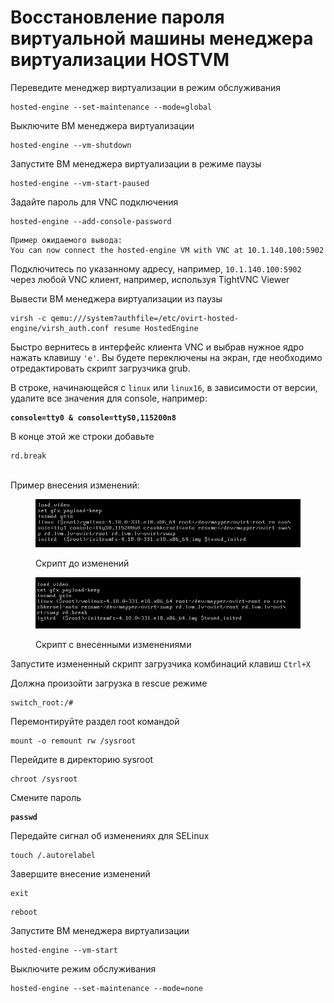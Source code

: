 # Восстановление пароля виртуальной машины менеджера виртуализации HOSTVM

Переведите менеджер виртуализации в режим обслуживания

```
hosted-engine --set-maintenance --mode=global
```

Выключите ВМ менеджера виртуализации

```
hosted-engine --vm-shutdown
```

Запустите ВМ менеджера виртуализации в режиме паузы&#x20;

```
hosted-engine --vm-start-paused
```

Задайте пароль для VNC подключения

```
hosted-engine --add-console-password
```

```
Пример ожидаемого вывода: 
You can now connect the hosted-engine VM with VNC at 10.1.140.100:5902
```

Подключитесь по указанному адресу, например, `10.1.140.100:5902` через любой VNC клиент, например, используя TightVNC Viewer

Вывести ВМ менеджера виртуализации из паузы

```
virsh -c qemu:///system?authfile=/etc/ovirt-hosted-engine/virsh_auth.conf resume HostedEngine
```

Быстро вернитесь в интерфейс клиента VNC и выбрав нужное ядро нажать клавишу `'e'`. Вы будете переключены на экран, где необходимо  отредактировать скрипт загрузчика grub.

В строке, начинающейся с `linux` или `linux16`, в зависимости от версии, удалите все значения для console, например:&#x20;

<pre><code><strong>console=tty0 &#x26; console=ttyS0,115200n8
</strong></code></pre>

В конце этой же строки добавьте&#x20;

```
rd.break 
```

\
Пример внесения изменений:

<figure><img src="../../../.gitbook/assets/image (9).png" alt=""><figcaption><p>Скрипт до изменений</p></figcaption></figure>

<figure><img src="../../../.gitbook/assets/image (1) (1).png" alt=""><figcaption><p>Скрипт с внесенными изменениями</p></figcaption></figure>

Запустите измененный скрипт загрузчика комбинаций клавиш `Ctrl+X`

Должна произойти загрузка в rescue режиме

```
switch_root:/#
```

Перемонтируйте раздел root командой&#x20;

```
mount -o remount rw /sysroot
```

Перейдите в директорию sysroot

```
chroot /sysroot
```

Смените пароль

<pre><code><strong>passwd
</strong></code></pre>

Передайте сигнал об изменениях для SELinux&#x20;

```
touch /.autorelabel
```

Завершите внесение изменений&#x20;

```
exit
```

```
reboot
```

Запустите ВМ менеджера виртуализации&#x20;

```
hosted-engine --vm-start
```

Выключите режим обслуживания

```
hosted-engine --set-maintenance --mode=none
```
